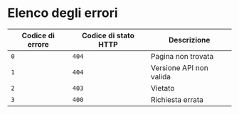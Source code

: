 # Elenco degli errori

| Codice di errore | Codice di stato HTTP | Descrizione             |
| ---------------- | -------------------- | ----------------------- |
| `0`              | `404`                | Pagina non trovata      |
| `1`              | `404`                | Versione API non valida |
| `2`              | `403`                | Vietato                 |
| `3`              | `400`                | Richiesta errata        |
